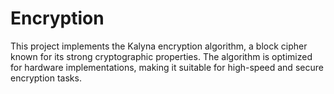 # Encryption
This project implements the Kalyna encryption algorithm, a block cipher known for its strong cryptographic properties. The algorithm is optimized for hardware implementations, making it suitable for high-speed and secure encryption tasks.
